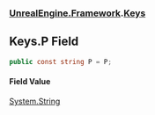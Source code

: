 ### [UnrealEngine.Framework](UnrealEngine_Framework.md 'UnrealEngine.Framework').[Keys](Keys.md 'UnrealEngine.Framework.Keys')
## Keys.P Field
```csharp
public const string P = P;
```
#### Field Value
[System.String](https://docs.microsoft.com/en-us/dotnet/api/System.String 'System.String')
